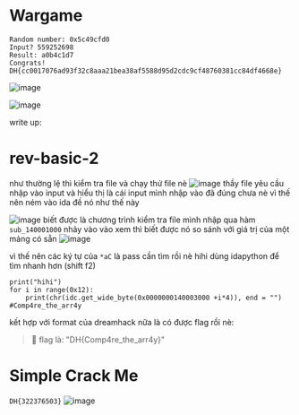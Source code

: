 # Wargame


```
Random number: 0x5c49cfd0
Input? 559252698
Result: a0b4c1d7
Congrats!
DH{cc0017076ad93f32c8aaa21bea38af5588d95d2cdc9cf48760381cc84df4668e}
```
![image](https://github.com/1Nhihi/Wargame/assets/127366803/49ea7f3a-4bc8-4caf-8486-6471940b8a72)

![image](https://github.com/1Nhihi/Wargame/assets/127366803/1f1de2fb-4a5a-477a-900c-334be3536add)



write up: 
# rev-basic-2

như thường lệ thì kiểm tra file và chạy thử file nè
![image](https://github.com/1Nhihi/Wargame/assets/127366803/8396626a-f60a-47ad-acee-46704ce96ccb)
thầy file yêu cầu nhập vào input và hiểu thị là cái input mình nhập vào đã đúng chưa nè 
vì thế nên ném vào ida 
đề nó như thế này

![image](https://github.com/1Nhihi/Wargame/assets/127366803/b4de6e90-84cb-4ef6-af68-57bf424df214)
biết được là chương trình kiểm tra file mình nhập qua hàm `sub_140001000` 
nhảy vào vào xem thì biết được nó so sánh với giá trị của một mảng có sẵn
![image](https://github.com/1Nhihi/Wargame/assets/127366803/02fd281f-6b1a-49ae-8587-ebd9861d7960)

vì thế nên các ký tự của `*aC` là pass cần tìm rồi nè hihi
dùng idapython để tìm nhanh hơn (shift f2)
```
print("hihi")
for i in range(0x12):
    print(chr(idc.get_wide_byte(0x0000000140003000 +i*4)), end = "")
#Comp4re_the_arr4y
```
kết hợp với format của dreamhack nữa là có được flag rồi nè:
>🚩 flag là: "DH{Comp4re_the_arr4y}" 

# Simple Crack Me
`DH{322376503}`
![image](https://github.com/1Nhihi/Wargame/assets/127366803/5de58756-a7aa-4246-bc83-a785b182bd39)

